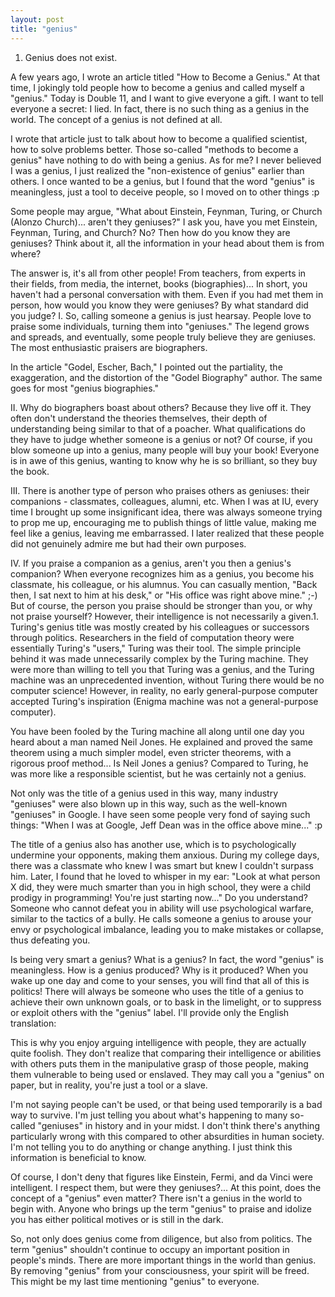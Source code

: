 ```yaml
---
layout: post
title: "genius"
---
```


1. Genius does not exist.

A few years ago, I wrote an article titled "How to Become a Genius." At that time, I jokingly told people how to become a genius and called myself a "genius." Today is Double 11, and I want to give everyone a gift. I want to tell everyone a secret: I lied. In fact, there is no such thing as a genius in the world. The concept of a genius is not defined at all.

I wrote that article just to talk about how to become a qualified scientist, how to solve problems better. Those so-called "methods to become a genius" have nothing to do with being a genius. As for me? I never believed I was a genius, I just realized the "non-existence of genius" earlier than others. I once wanted to be a genius, but I found that the word "genius" is meaningless, just a tool to deceive people, so I moved on to other things :p

Some people may argue, "What about Einstein, Feynman, Turing, or Church (Alonzo Church)... aren't they geniuses?" I ask you, have you met Einstein, Feynman, Turing, and Church? No? Then how do you know they are geniuses? Think about it, all the information in your head about them is from where?

The answer is, it's all from other people! From teachers, from experts in their fields, from media, the internet, books (biographies)... In short, you haven't had a personal conversation with them. Even if you had met them in person, how would you know they were geniuses? By what standard did you judge? I. So, calling someone a genius is just hearsay. People love to praise some individuals, turning them into "geniuses." The legend grows and spreads, and eventually, some people truly believe they are geniuses. The most enthusiastic praisers are biographers.

In the article "Godel, Escher, Bach," I pointed out the partiality, the exaggeration, and the distortion of the "Godel Biography" author. The same goes for most "genius biographies."

II. Why do biographers boast about others? Because they live off it. They often don't understand the theories themselves, their depth of understanding being similar to that of a poacher. What qualifications do they have to judge whether someone is a genius or not? Of course, if you blow someone up into a genius, many people will buy your book! Everyone is in awe of this genius, wanting to know why he is so brilliant, so they buy the book.

III. There is another type of person who praises others as geniuses: their companions - classmates, colleagues, alumni, etc. When I was at IU, every time I brought up some insignificant idea, there was always someone trying to prop me up, encouraging me to publish things of little value, making me feel like a genius, leaving me embarrassed. I later realized that these people did not genuinely admire me but had their own purposes.

IV. If you praise a companion as a genius, aren't you then a genius's companion? When everyone recognizes him as a genius, you become his classmate, his colleague, or his alumnus. You can casually mention, "Back then, I sat next to him at his desk," or "His office was right above mine." ;-) But of course, the person you praise should be stronger than you, or why not praise yourself? However, their intelligence is not necessarily a given.1. Turing's genius title was mostly created by his colleagues or successors through politics. Researchers in the field of computation theory were essentially Turing's "users," Turing was their tool. The simple principle behind it was made unnecessarily complex by the Turing machine. They were more than willing to tell you that Turing was a genius, and the Turing machine was an unprecedented invention, without Turing there would be no computer science! However, in reality, no early general-purpose computer accepted Turing's inspiration (Enigma machine was not a general-purpose computer).

You have been fooled by the Turing machine all along until one day you heard about a man named Neil Jones. He explained and proved the same theorem using a much simpler model, even stricter theorems, with a rigorous proof method... Is Neil Jones a genius? Compared to Turing, he was more like a responsible scientist, but he was certainly not a genius.

Not only was the title of a genius used in this way, many industry "geniuses" were also blown up in this way, such as the well-known "geniuses" in Google. I have seen some people very fond of saying such things: "When I was at Google, Jeff Dean was in the office above mine..." :p

The title of a genius also has another use, which is to psychologically undermine your opponents, making them anxious. During my college days, there was a classmate who knew I was smart but knew I couldn't surpass him. Later, I found that he loved to whisper in my ear: "Look at what person X did, they were much smarter than you in high school, they were a child prodigy in programming! You're just starting now..." Do you understand? Someone who cannot defeat you in ability will use psychological warfare, similar to the tactics of a bully. He calls someone a genius to arouse your envy or psychological imbalance, leading you to make mistakes or collapse, thus defeating you.

Is being very smart a genius? What is a genius? In fact, the word "genius" is meaningless. How is a genius produced? Why is it produced? When you wake up one day and come to your senses, you will find that all of this is politics! There will always be someone who uses the title of a genius to achieve their own unknown goals, or to bask in the limelight, or to suppress or exploit others with the "genius" label. I'll provide only the English translation:

This is why you enjoy arguing intelligence with people, they are actually quite foolish. They don't realize that comparing their intelligence or abilities with others puts them in the manipulative grasp of those people, making them vulnerable to being used or enslaved. They may call you a "genius" on paper, but in reality, you're just a tool or a slave.

I'm not saying people can't be used, or that being used temporarily is a bad way to survive. I'm just telling you about what's happening to many so-called "geniuses" in history and in your midst. I don't think there's anything particularly wrong with this compared to other absurdities in human society. I'm not telling you to do anything or change anything. I just think this information is beneficial to know.

Of course, I don't deny that figures like Einstein, Fermi, and da Vinci were intelligent. I respect them, but were they geniuses?... At this point, does the concept of a "genius" even matter? There isn't a genius in the world to begin with. Anyone who brings up the term "genius" to praise and idolize you has either political motives or is still in the dark.

So, not only does genius come from diligence, but also from politics. The term "genius" shouldn't continue to occupy an important position in people's minds. There are more important things in the world than genius. By removing "genius" from your consciousness, your spirit will be freed. This might be my last time mentioning "genius" to everyone.